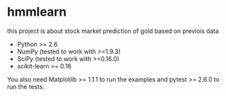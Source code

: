 # hmmlearn
this project is about stock market prediction of gold based on previois data 

* Python >= 2.6
* NumPy (tested to work with >=1.9.3)
* SciPy (tested to work with >=0.16.0)
* scikit-learn >= 0.16

You also need Matplotlib >= 1.1.1 to run the examples and pytest >= 2.6.0 to run
the tests.
